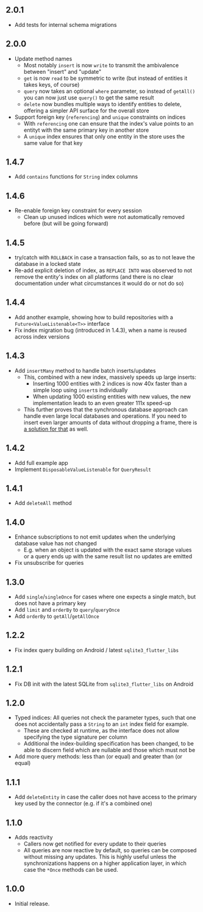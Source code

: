## 2.0.1

* Add tests for internal schema migrations

## 2.0.0

* Update method names
  * Most notably `insert` is now `write` to transmit the ambivalence between "insert" and "update"
  * `get` is now `read` to be symmetric to write (but instead of entities it takes keys, of course)
  * `query` now takes an optional `where` parameter, so instead of `getAll()` you can now just use `query()` to get the same result
  * `delete` now bundles multiple ways to identify entities to delete, offering a simpler API surface for the overall store
* Support foreign key (`referencing`) and `unique` constraints on indices
  * With `referencing` one can ensure that the index's value points to an entityt with the same primary key in another store
  * A `unique` index ensures that only one entity in the store uses the same value for that key

## 1.4.7

* Add `contains` functions for `String` index columns

## 1.4.6

* Re-enable foreign key constraint for every session
  * Clean up unused indices which were not automatically removed before (but will be going forward)

## 1.4.5

* try/catch with `ROLLBACK` in case a transaction fails, so as to not leave the database in a locked state
* Re-add explicit deletion of index, as `REPLACE INTO` was observed to not remove the entity's index on all platforms (and there is no clear documentation under what circumstances it would do or not do so)

## 1.4.4

* Add another example, showing how to build repositories with a `Future<ValueListenable<T>>` interface
* Fix index migration bug (introduced in 1.4.3), when a name is reused across index versions

## 1.4.3

* Add `insertMany` method to handle batch inserts/updates
  * This, combined with a new index, massively speeds up large inserts:
    - Inserting 1000 entities with 2 indices is now 40x faster than a simple loop using `insert`s individually
    - When updating 1000 existing entities with new values, the new implementation leads to an even greater 111x speed-up
  * This further proves that the synchronous database approach can handle even large local databases and operations. If you need to insert even larger amounts of data without dropping a frame, there is [a solution for that](https://github.com/simolus3/sqlite3.dart/issues/260#issuecomment-2446618546) as well.

## 1.4.2

* Add full example app
* Implement `DisposableValueListenable` for `QueryResult`

## 1.4.1

* Add `deleteAll` method

## 1.4.0

* Enhance subscriptions to not emit updates when the underlying database value has not changed
  * E.g. when an object is updated with the exact same storage values or a query ends up with the same result list no updates are emitted
* Fix unsubscribe for queries

## 1.3.0

* Add `single`/`singleOnce` for cases where one expects a single match, but does not have a primary key
* Add `limit` and `orderBy` to `query`/`queryOnce`
* Add `orderBy` to `getAll`/`getAllOnce`

## 1.2.2

* Fix index query building on Android / latest `sqlite3_flutter_libs`

## 1.2.1

* Fix DB init with the latest SQLite from `sqlite3_flutter_libs` on Android

## 1.2.0

* Typed indices: All queries not check the parameter types, such that one does not accidentally pass a `String` to an `int` index field for example.
  * These are checked at runtime, as the interface does not allow specifying the type signature per column
  * Additional the index-building specification has been changed, to be able to discern field which are nullable and those which must not be
* Add more query methods: less than (or equal) and greater than (or equal)

## 1.1.1

* Add `deleteEntity` in case the caller does not have access to the primary key used by the connector (e.g. if it's a combined one)

## 1.1.0

* Adds reactivity
  - Callers now get notified for every update to their queries
  - All queries are now reactive by default, so queries can be composed without missing any updates. This is highly useful unless the synchronizations happens on a higher application layer, in which case the `*Once` methods can be used.

## 1.0.0

* Initial release.

